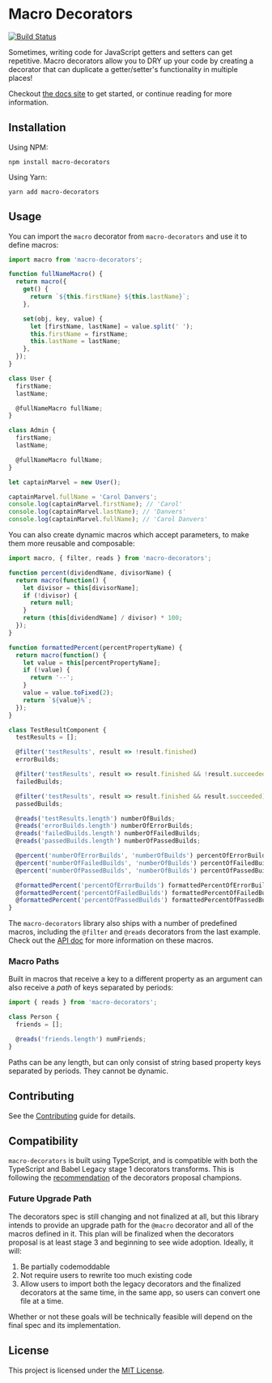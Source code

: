 # Macro Decorators

[![Build Status](https://pzuraq.visualstudio.com/macro-decorators/_apis/build/status/pzuraq.macro-decorators?branchName=master)](https://pzuraq.visualstudio.com/macro-decorators/_build/latest?definitionId=1&branchName=master)

Sometimes, writing code for JavaScript getters and setters can get repetitive.
Macro decorators allow you to DRY up your code by creating a decorator that can
duplicate a getter/setter's functionality in multiple places!

Checkout [the docs site](https://pzuraq.github.io/macro-decorators/) to get
started, or continue reading for more information.

## Installation

Using NPM:

```
npm install macro-decorators
```

Using Yarn:

```
yarn add macro-decorators
```

## Usage

You can import the `macro` decorator from `macro-decorators` and use it to
define macros:

```typescript
import macro from 'macro-decorators';

function fullNameMacro() {
  return macro({
    get() {
      return `${this.firstName} ${this.lastName}`;
    },

    set(obj, key, value) {
      let [firstName, lastName] = value.split(' ');
      this.firstName = firstName;
      this.lastName = lastName;
    },
  });
}

class User {
  firstName;
  lastName;

  @fullNameMacro fullName;
}

class Admin {
  firstName;
  lastName;

  @fullNameMacro fullName;
}

let captainMarvel = new User();

captainMarvel.fullName = 'Carol Danvers';
console.log(captainMarvel.firstName); // 'Carol'
console.log(captainMarvel.lastName); // 'Danvers'
console.log(captainMarvel.fullName); // 'Carol Danvers'
```

You can also create dynamic macros which accept parameters, to make them more
reusable and composable:

```typescript
import macro, { filter, reads } from 'macro-decorators';

function percent(dividendName, divisorName) {
  return macro(function() {
    let divisor = this[divisorName];
    if (!divisor) {
      return null;
    }
    return (this[dividendName] / divisor) * 100;
  });
}

function formattedPercent(percentPropertyName) {
  return macro(function() {
    let value = this[percentPropertyName];
    if (!value) {
      return '--';
    }
    value = value.toFixed(2);
    return `${value}%`;
  });
}

class TestResultComponent {
  testResults = [];

  @filter('testResults', result => !result.finished)
  errorBuilds;

  @filter('testResults', result => result.finished && !result.succeeded))
  failedBuilds;

  @filter('testResults', result => result.finished && result.succeeded))
  passedBuilds;

  @reads('testResults.length') numberOfBuilds;
  @reads('errorBuilds.length') numberOfErrorBuilds;
  @reads('failedBuilds.length') numberOfFailedBuilds;
  @reads('passedBuilds.length') numberOfPassedBuilds;

  @percent('numberOfErrorBuilds', 'numberOfBuilds') percentOfErrorBuilds;
  @percent('numberOfFailedBuilds', 'numberOfBuilds') percentOfFailedBuilds;
  @percent('numberOfPassedBuilds', 'numberOfBuilds') percentOfPassedBuilds;

  @formattedPercent('percentOfErrorBuilds') formattedPercentOfErrorBuilds;
  @formattedPercent('percentOfFailedBuilds') formattedPercentOfFailedBuilds;
  @formattedPercent('percentOfPassedBuilds') formattedPercentOfPassedBuilds;
}
```

The `macro-decorators` library also ships with a number of predefined macros,
including the `@filter` and `@reads` decorators from the last example. Check out
the [API doc](https://pzuraq.github.io/macro-decorators/) for more information
on these macros.

### Macro Paths

Built in macros that receive a key to a different property as an argument can
also receive a _path_ of keys separated by periods:

```typescript
import { reads } from 'macro-decorators';

class Person {
  friends = [];

  @reads('friends.length') numFriends;
}
```

Paths can be any length, but can only consist of string based property keys
separated by periods. They cannot be dynamic.

## Contributing

See the [Contributing](CONTRIBUTING.md) guide for details.

## Compatibility

`macro-decorators` is built using TypeScript, and is compatible with both the
TypeScript and Babel Legacy stage 1 decorators transforms. This is following the
[recommendation](https://github.com/tc39/proposal-decorators#how-should-i-use-decorators-in-transpilers-today)
of the decorators proposal champions.

### Future Upgrade Path

The decorators spec is still changing and not finalized at all, but this library
intends to provide an upgrade path for the `@macro` decorator and all of the
macros defined in it. This plan will be finalized when the decorators proposal
is at least stage 3 and beginning to see wide adoption. Ideally, it will:

1. Be partially codemoddable
2. Not require users to rewrite too much existing code
3. Allow users to import both the legacy decorators and the finalized decorators
   at the same time, in the same app, so users can convert one file at a time.

Whether or not these goals will be technically feasible will depend on the final
spec and its implementation.

## License

This project is licensed under the [MIT License](LICENSE.md).
